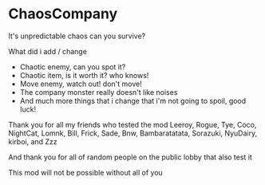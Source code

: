 # ChaosCompany
It's unpredictable chaos can you survive?


What did i add / change
- Chaotic enemy, can you spot it?
- Chaotic item, is it worth it? who knows!
- Move enemy, watch out! don't move!
- The company monster really doesn't like noises
- And much more things that i change that i'm not going to spoil, good luck!

Thank you for all my friends who tested the mod Leeroy, Rogue, Tye, Coco, NightCat, Lomnk, Bill, Frick, Sade, Bnw, Bambaratatata, Sorazuki, NyuDairy, kirboi, and Zzz

And thank you for all of random people on the public lobby that also test it

This mod will not be possible without all of you